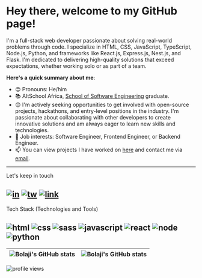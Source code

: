 # Hey there, welcome to my GitHub page!

I'm a full-stack web developer passionate about solving real-world problems through code. I specialize in HTML, CSS, JavaScript, TypeScript, Node.js, Python, and frameworks like React.js, Express.js, Nest.js, and Flask. I'm dedicated to delivering high-quality solutions that exceed expectations, whether working solo or as part of a team.

**Here's a quick summary about me**:

- 😊 Pronouns: He/him
- 📚 AltSchool Africa, [School of Software Engineering](https://altschoolafrica.com/schools/engineering) graduate.
- 😊 I'm actively seeking opportunities to get involved with open-source projects, hackathons, and entry-level positions in the industry. I'm passionate about collaborating with other developers to create innovative solutions and am always eager to learn new skills and technologies.
- 💼 Job interests: Software Engineer, Frontend Engineer, or Backend Engineer.
- 📫 You can view projects I have worked on [here](https://github.com/omobolajisonde?tab=repositories) and contact me via <a href="mailto:wisdomomobolaji@gmail.com">email</a>.
---
Let's keep in touch

<a href="https://www.linkedin.com/in/omobolajisonde/">![in](https://user-images.githubusercontent.com/70530526/194545129-cbf39e7d-4585-4496-8ecb-af2110e9a6a5.png)</a>
<a href="https://twitter.com/iamsonde">![tw](https://user-images.githubusercontent.com/70530526/194545182-2a7e8263-28a5-4258-8a71-7612f5f3d1bf.png)</a>
<a href="#">![link](https://user-images.githubusercontent.com/70530526/194545073-72e9972d-66a9-4b10-b217-ddca946946b3.png)</a>
---
Tech Stack (Technologies and Tools)

![html](https://user-images.githubusercontent.com/70530526/225276225-b0feb6a6-dd6e-42a3-a37e-797873013785.png)
![css](https://user-images.githubusercontent.com/70530526/225276324-49afacde-ffe4-49b3-b819-624bf980b061.png)
![sass](https://user-images.githubusercontent.com/70530526/225276362-f358ec3c-bd0a-430e-8edb-bb042b00acea.png)
![javascript](https://user-images.githubusercontent.com/70530526/225276399-9d4a42a4-f124-4d44-a592-8204271e0e50.png)
![react](https://user-images.githubusercontent.com/70530526/225276412-4fde2ab6-71c1-41ed-8395-a7efa846133b.png)
![node](https://user-images.githubusercontent.com/70530526/225276462-3701896e-607b-4c5d-a968-cd4727e24c3e.png)
![python](https://user-images.githubusercontent.com/70530526/225276491-7adfff4d-86c0-4870-b725-b70303fe6b48.png)
---

| <img align="center" src="https://github-readme-stats.vercel.app/api?username=omobolajisonde&theme=tokyonight&show_icons=true&hide_border=true" alt="Bolaji's GitHub stats" /> | <img align="center" src="https://github-readme-stats.vercel.app/api/top-langs/?username=omobolajisonde&theme=dark&layout=compact&langs_count=8&hide=php&hide_border=true" alt="Bolaji's GitHub stats" /> |
| ------------- | ------------- |

<img src="https://gpvc.arturio.dev/omobolajisonde" alt="profile views">
